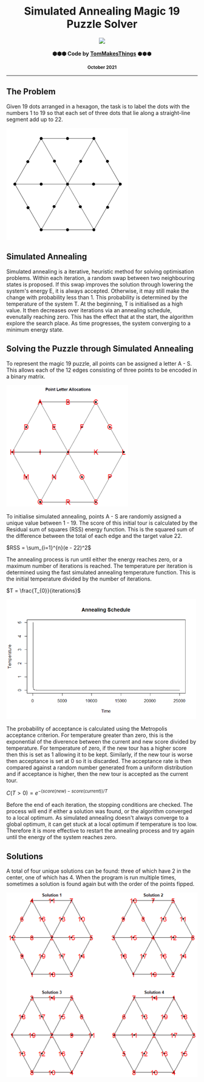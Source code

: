 <div align="center">
  <h1>Simulated Annealing Magic 19 Puzzle Solver</h1>
  <img src="https://images.weserv.nl/?url=avatars.githubusercontent.com/u/61354833?v=4&h=100&w=100&fit=cover&mask=circle&maxage=7d">
  <p><b>⬢⬢⬢ Code by <a href="https://github.com/TomMakesThings">TomMakesThings</a></b> ⬢⬢⬢</p>
  <p><b><sub>October 2021</sub></b></p>
</div>

---

## The Problem
Given 19 dots arranged in a hexagon, the task is to label the dots with the numbers 1 to 19 so that each set of three dots that lie along a straight-line segment add up to 22.

<img src="https://github.com/TomMakesThings/Magic-19/blob/assets/Images/Hexagon.png" width=320>

## Simulated Annealing
Simulated annealing is a iterative, heuristic method for solving optimisation problems. Within each iteration, a random swap between two neighbouring states is proposed. If this swap improves the solution through lowering the system's energy E, it is always accepted. Otherwise, it may still make the change with probability less than 1. This probability is determined by the temperature of the system T. At the beginning, T is initialised as a high value. It then decreases over iterations via an annealing schedule, evenutally reaching zero. This has the effect that at the start, the algorithm explore the search place. As time progresses, the system converging to a minimum energy state.

## Solving the Puzzle through Simulated Annealing

To represent the magic 19 puzzle, all points can be assigned a letter A - S. This allows each of the 12 edges consisting of three points to be encoded in a binary matrix.

<img src="https://github.com/TomMakesThings/Magic-19/blob/assets/Images/Hexagon-Alphabet.png" width=320>
 
To initialise simulated annealing, points A - S are randomly assigned a unique value between 1 - 19. The score of this initial tour is calculated by the Residual sum of squares (RSS) energy function. This is the squared sum of the difference between the total of each edge and the target value 22.

$RSS = \sum_{i=1}^{n}(e - 22)^2$

The annealing process is run until either the energy reaches zero, or a maximum number of iterations is reached. The temperature per iteration is determined using the fast simulated annealing temperature function. This is the initial temperature divided by the number of iterations.

$T = \frac{T_{0}}{iterations}$

<img src="https://github.com/TomMakesThings/Magic-19/blob/assets/Images/Annealing-Schedule.png" width=500>

The probability of acceptance is calculated using the Metropolis acceptance criterion. For temperature greater than zero, this is the exponential of the diverence
between the current and new score divided by temperature. For temperature of zero, if the new tour has a higher score then this is set as 1 allowing it to be kept. Similarly, if the new tour is worse then acceptance is set at 0 so it is discarded. The acceptance rate is then compared against a random number generated from a uniform distribution and if acceptance is higher, then the new tour is accepted as the current tour.

$C(T > 0) = e^{- (score(new) - score(current))/T}$

Before the end of each iteration, the stopping conditions are checked. The process will end if either a solution was found, or the algorithm converged to a local optimum. As simulated annealing doesn't always converge to a global optimum, it can get stuck at a local optimum if temperature is too low. Therefore it is more effective to restart the annealing process and try again until the energy of the system reaches zero.

## Solutions
A total of four unique solutions can be found: three of which have 2 in the center, one of which has 4. When the program is run multiple times, sometimes a solution is found again but with the order of the points fipped.

<img src="https://github.com/TomMakesThings/Magic-19/blob/assets/Images/Hexagon-Solutions.png" width=600>

